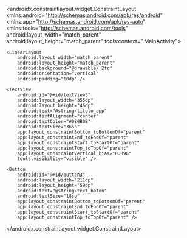 <?xml version="1.0" encoding="utf-8"?>
<androidx.constraintlayout.widget.ConstraintLayout xmlns:android="http://schemas.android.com/apk/res/android"
    xmlns:app="http://schemas.android.com/apk/res-auto"
    xmlns:tools="http://schemas.android.com/tools"
    android:layout_width="match_parent"
    android:layout_height="match_parent"
    tools:context=".MainActivity">

    <LinearLayout
        android:layout_width="match_parent"
        android:layout_height="match_parent"
        android:background="@drawable/_2fc"
        android:orientation="vertical"
        android:padding="10dp" />

    <TextView
        android:id="@+id/textView3"
        android:layout_width="355dp"
        android:layout_height="46dp"
        android:text="@string/titulo_app"
        android:textAlignment="center"
        android:textColor="#0B0B0B"
        android:textSize="36sp"
        app:layout_constraintBottom_toBottomOf="parent"
        app:layout_constraintEnd_toEndOf="parent"
        app:layout_constraintStart_toStartOf="parent"
        app:layout_constraintTop_toTopOf="parent"
        app:layout_constraintVertical_bias="0.096"
        tools:visibility="visible" />

    <Button
        android:id="@+id/button3"
        android:layout_width="211dp"
        android:layout_height="59dp"
        android:text="@string/text_boton"
        android:textSize="18sp"
        app:layout_constraintBottom_toBottomOf="parent"
        app:layout_constraintEnd_toEndOf="parent"
        app:layout_constraintStart_toStartOf="parent"
        app:layout_constraintTop_toTopOf="parent" />

</androidx.constraintlayout.widget.ConstraintLayout>
